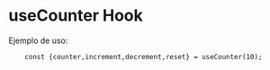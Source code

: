 # useCounter Hook


Ejemplo de uso:

```
    const {counter,increment,decrement,reset} = useCounter(10);
```